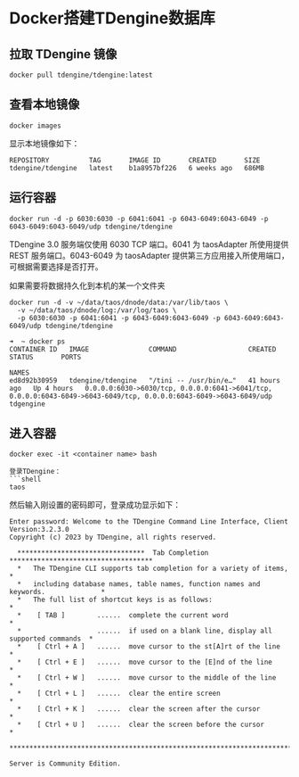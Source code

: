 # Docker搭建TDengine数据库

## 拉取 TDengine 镜像

```shell
docker pull tdengine/tdengine:latest
```

## 查看本地镜像

```shell
docker images
```

显示本地镜像如下：
```
REPOSITORY          TAG       IMAGE ID       CREATED       SIZE
tdengine/tdengine   latest    b1a8957bf226   6 weeks ago   686MB
```

## 运行容器

```shell
docker run -d -p 6030:6030 -p 6041:6041 -p 6043-6049:6043-6049 -p 6043-6049:6043-6049/udp tdengine/tdengine
```

TDengine 3.0 服务端仅使用 6030 TCP 端口。6041 为 taosAdapter 所使用提供 REST 服务端口。6043-6049 为 taosAdapter 提供第三方应用接入所使用端口，可根据需要选择是否打开。


如果需要将数据持久化到本机的某一个文件夹

```shell
docker run -d -v ~/data/taos/dnode/data:/var/lib/taos \
  -v ~/data/taos/dnode/log:/var/log/taos \
  -p 6030:6030 -p 6041:6041 -p 6043-6049:6043-6049 -p 6043-6049:6043-6049/udp tdengine/tdengine
```


```
➜  ~ docker ps
CONTAINER ID   IMAGE               COMMAND                  CREATED        STATUS       PORTS
                                                                                     NAMES
ed8d92b30959   tdengine/tdengine   "/tini -- /usr/bin/e…"   41 hours ago   Up 4 hours   0.0.0.0:6030->6030/tcp, 0.0.0.0:6041->6041/tcp, 0.0.0.0:6043-6049->6043-6049/tcp, 0.0.0.0:6043-6049->6043-6049/udp   tdgengine
```

## 进入容器
```shell
docker exec -it <container name> bash
```

```
登录TDengine：
```shell
taos
```

然后输入刚设置的密码即可，登录成功显示如下：
```
Enter password: Welcome to the TDengine Command Line Interface, Client Version:3.2.3.0
Copyright (c) 2023 by TDengine, all rights reserved.

  ********************************  Tab Completion  ************************************
  *   The TDengine CLI supports tab completion for a variety of items,                 *
  *   including database names, table names, function names and keywords.              *
  *   The full list of shortcut keys is as follows:                                    *
  *    [ TAB ]        ......  complete the current word                                *
  *                   ......  if used on a blank line, display all supported commands  *
  *    [ Ctrl + A ]   ......  move cursor to the st[A]rt of the line                   *
  *    [ Ctrl + E ]   ......  move cursor to the [E]nd of the line                     *
  *    [ Ctrl + W ]   ......  move cursor to the middle of the line                    *
  *    [ Ctrl + L ]   ......  clear the entire screen                                  *
  *    [ Ctrl + K ]   ......  clear the screen after the cursor                        *
  *    [ Ctrl + U ]   ......  clear the screen before the cursor                       *
  **************************************************************************************

Server is Community Edition.
```